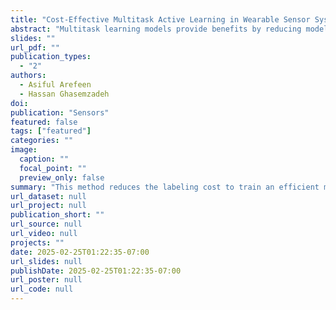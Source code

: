 ```yaml
---
title: "Cost-Effective Multitask Active Learning in Wearable Sensor Systems"
abstract: "Multitask learning models provide benefits by reducing model complexity and improving accuracy by concurrently learning multiple tasks with shared representations. Leveraging inductive knowledge transfer, these models mitigate the risk of overfitting on any specific task, leading to enhanced overall performance. However, supervised multitask learning models, like many neural networks, require substantial amounts of labeled data. Given the cost associated with data labeling, there is a need for an efficient label acquisition mechanism, known as multitask active learning (MTAL). In wearable sensor systems, success of MTAL largely hinges on its query strategies because active learning in such settings involves interaction with end-users (e.g., patients) for annotation. However, these strategies have not been studied in mobile health settings and wearable systems to date. While strategies like one-sided sampling, alternating sampling, and rank-combination based sampling have been proposed in the past, their applicability in mobile sensor settings - a domain constrained by label deficit - remains largely unexplored. This study investigates the MTAL querying approaches and addresses crucial questions related to the choice of sampling methods and the effectiveness of multitask learning in mobile health applications. Utilizing two datasets on activity recognition and emotion classification, our findings reveal that rank-based sampling outperforms other techniques, particularly in tasks with high correlation. However, sole reliance on informativeness for sample selection may introduce biases into models. To address this issue, we also propose a Clustered Stratified Sampling (CSS) method in tandem with the multitask active learning query process. CSS identifies clustered mini-batches of samples, optimizing budget utilization and maximizing performance. When employed alongside rank-based query selection, our proposed CSS algorithm demonstrates up to 9\% improvement in accuracy over traditional querying approaches for a 2000-query budget."
slides: ""
url_pdf: ""
publication_types:
  - "2"
authors:
  - Asiful Arefeen
  - Hassan Ghasemzadeh
doi: 
publication: "Sensors"
featured: false
tags: ["featured"]
categories: ""
image:
  caption: ""
  focal_point: ""
  preview_only: false
summary: "This method reduces the labeling cost to train an efficient multi-task neural network by adding an additional clustering step in the multi-task active learning loop, within the sampling process"
url_dataset: null
url_project: null
publication_short: ""
url_source: null
url_video: null
projects: ""
date: 2025-02-25T01:22:35-07:00
url_slides: null
publishDate: 2025-02-25T01:22:35-07:00
url_poster: null
url_code: null
---
```


